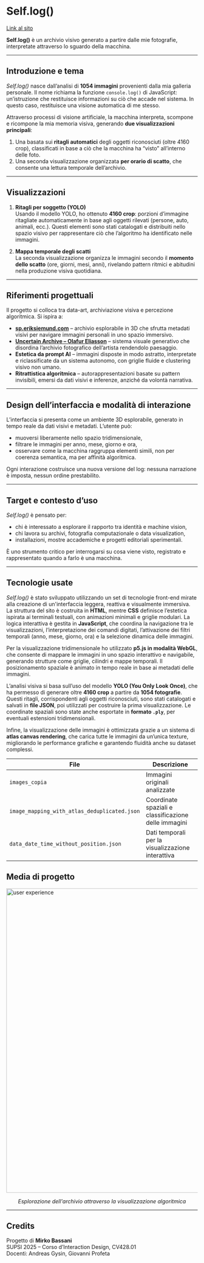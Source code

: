 # Self.log()

[Link al sito](https://bassanimirko.github.io/Self.log/)

**Self.log()** è un archivio visivo generato a partire dalle mie fotografie, interpretate attraverso lo sguardo della macchina.

---

## Introduzione e tema

*Self.log()* nasce dall’analisi di **1054 immagini** provenienti dalla mia galleria personale. Il nome richiama la funzione `console.log()` di JavaScript: un’istruzione che restituisce informazioni su ciò che accade nel sistema. In questo caso, restituisce una visione automatica di me stesso.

Attraverso processi di visione artificiale, la macchina interpreta, scompone e ricompone la mia memoria visiva, generando **due visualizzazioni principali**:
1. Una basata sui **ritagli automatici** degli oggetti riconosciuti (oltre 4160 crop), classificati in base a ciò che la macchina ha “visto” all’interno delle foto.
2. Una seconda visualizzazione organizzata **per orario di scatto**, che consente una lettura temporale dell’archivio.

---

## Visualizzazioni

1. **Ritagli per soggetto (YOLO)**  
   Usando il modello YOLO, ho ottenuto **4160 crop**: porzioni d’immagine ritagliate automaticamente in base agli oggetti rilevati (persone, auto, animali, ecc.). Questi elementi sono stati catalogati e distribuiti nello spazio visivo per rappresentare ciò che l’algoritmo ha identificato nelle immagini.

2. **Mappa temporale degli scatti**  
   La seconda visualizzazione organizza le immagini secondo il **momento dello scatto** (ore, giorni, mesi, anni), rivelando pattern ritmici e abitudini nella produzione visiva quotidiana.

---

## Riferimenti progettuali

Il progetto si colloca tra data-art, archiviazione visiva e percezione algoritmica. Si ispira a:

- **[sp.eriksiemund.com](https://sp.eriksiemund.com/)** – archivio esplorabile in 3D che sfrutta metadati visivi per navigare immagini personali in uno spazio immersivo.
- **[Uncertain Archive – Olafur Eliasson](https://olafureliasson.net/uncertain/)** – sistema visuale generativo che disordina l’archivio fotografico dell’artista rendendolo paesaggio.
- **Estetica da prompt AI** – immagini disposte in modo astratto, interpretate e riclassificate da un sistema autonomo, con griglie fluide e clustering visivo non umano.
- **Ritrattistica algoritmica** – autorappresentazioni basate su pattern invisibili, emersi da dati visivi e inferenze, anziché da volontà narrativa.

---

## Design dell’interfaccia e modalità di interazione

L’interfaccia si presenta come un ambiente 3D esplorabile, generato in tempo reale da dati visivi e metadati. L’utente può:
- muoversi liberamente nello spazio tridimensionale,
- filtrare le immagini per anno, mese, giorno e ora,
- osservare come la macchina raggruppa elementi simili, non per coerenza semantica, ma per affinità algoritmica.

Ogni interazione costruisce una nuova versione del log: nessuna narrazione è imposta, nessun ordine prestabilito.

---

## Target e contesto d’uso

*Self.log()* è pensato per:
- chi è interessato a esplorare il rapporto tra identità e machine vision,
- chi lavora su archivi, fotografia computazionale o data visualization,
- installazioni, mostre accademiche e progetti editoriali sperimentali.

È uno strumento critico per interrogarsi su cosa viene visto, registrato e rappresentato quando a farlo è una macchina.

---

## Tecnologie usate

*Self.log()* è stato sviluppato utilizzando un set di tecnologie front-end mirate alla creazione di un'interfaccia leggera, reattiva e visualmente immersiva. La struttura del sito è costruita in **HTML**, mentre **CSS** definisce l’estetica ispirata ai terminali testuali, con animazioni minimali e griglie modulari. La logica interattiva è gestita in **JavaScript**, che coordina la navigazione tra le visualizzazioni, l’interpretazione dei comandi digitati, l’attivazione dei filtri temporali (anno, mese, giorno, ora) e la selezione dinamica delle immagini.

Per la visualizzazione tridimensionale ho utilizzato **p5.js in modalità WebGL**, che consente di mappare le immagini in uno spazio interattivo e navigabile, generando strutture come griglie, cilindri e mappe temporali. Il posizionamento spaziale è animato in tempo reale in base ai metadati delle immagini.

L’analisi visiva si basa sull’uso del modello **YOLO (You Only Look Once)**, che ha permesso di generare oltre **4160 crop** a partire da **1054 fotografie**. Questi ritagli, corrispondenti agli oggetti riconosciuti, sono stati catalogati e salvati in **file JSON**, poi utilizzati per costruire la prima visualizzazione. Le coordinate spaziali sono state anche esportate in **formato `.ply`**, per eventuali estensioni tridimensionali.

Infine, la visualizzazione delle immagini è ottimizzata grazie a un sistema di **atlas canvas rendering**, che carica tutte le immagini da un’unica texture, migliorando le performance grafiche e garantendo fluidità anche su dataset complessi.

| File | Descrizione |
|------|-------------|
| `images_copia` | Immagini originali analizzate |
| `image_mapping_with_atlas_deduplicated.json` | Coordinate spaziali e classificazione delle immagini |
| `data_date_time_without_position.json` | Dati temporali per la visualizzazione interattiva |


## Media di progetto

<img src="COSE/output2.gif" width="800" alt="user experience" />
<p align="center"><i>Esplorazione dell'archivio attraverso la visualizzazione algoritmica</i></p>

---

## Credits

Progetto di **Mirko Bassani**  
SUPSI 2025 – Corso d’Interaction Design, CV428.01  
Docenti: Andreas Gysin, Giovanni Profeta
